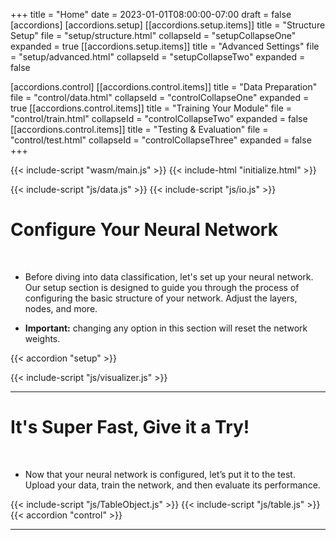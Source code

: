 +++
title = "Home"
date = 2023-01-01T08:00:00-07:00
draft = false
[accordions]
[accordions.setup]
[[accordions.setup.items]]
title = "Structure Setup"
file = "setup/structure.html"
collapseId = "setupCollapseOne"
expanded = true
[[accordions.setup.items]]
title = "Advanced Settings"
file = "setup/advanced.html"
collapseId = "setupCollapseTwo"
expanded = false

[accordions.control]
[[accordions.control.items]]
title = "Data Preparation"
file = "control/data.html"
collapseId = "controlCollapseOne"
expanded = true
[[accordions.control.items]]
title = "Training Your Module"
file = "control/train.html"
collapseId = "controlCollapseTwo"
expanded = false
[[accordions.control.items]]
title = "Testing & Evaluation"
file = "control/test.html"
collapseId = "controlCollapseThree"
expanded = false
+++

{{< include-script "wasm/main.js" >}}
{{< include-html "initialize.html" >}}

{{< include-script "js/data.js" >}}
{{< include-script "js/io.js" >}}

# Configure Your Neural Network

<br>

- Before diving into data classification, let's set up your neural network. Our setup section is designed to guide you
  through the process of configuring the basic structure of your network. Adjust the layers, nodes, and more.

- **Important:** changing any option in this section will reset the network weights.

{{< accordion "setup" >}}

{{< include-script "js/visualizer.js" >}}
<div id="visualizer"></div>

---

# It's Super Fast, Give it a Try!

<br>

- Now that your neural network is configured, let’s put it to the test. Upload your data, train the network, and then
  evaluate its performance.

{{< include-script "js/TableObject.js" >}}
{{< include-script "js/table.js" >}}
{{< accordion "control" >}}

---